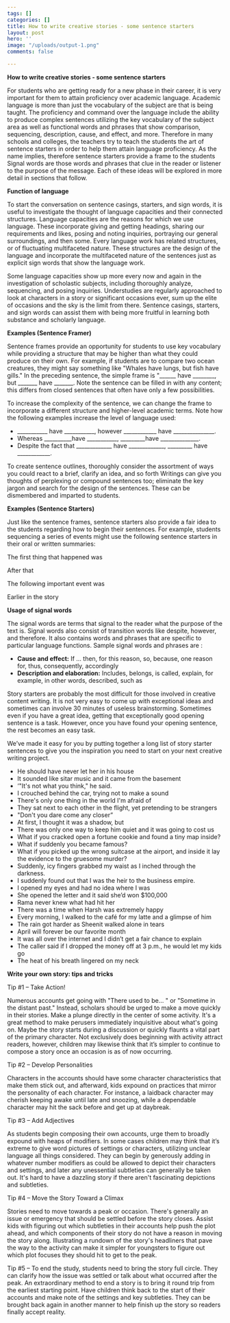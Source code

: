 ```yaml
---
tags: []
categories: []
title: How to write creative stories - some sentence starters
layout: post
hero: ''
image: "/uploads/output-1.png"
comments: false

---
```


**How to write creative stories - some sentence starters**

For students who are getting ready for a new phase in their career, it is very important for them to attain proficiency over academic language. Academic language is more than just the vocabulary of the subject are that is being taught. The proficiency and command over the language include the ability to produce complex sentences utilizing the key vocabulary of the subject area as well as functional words and phrases that show comparison, sequencing, description, cause, and effect, and more. Therefore in many schools and colleges, the teachers try to teach the students the art of sentence starters in order to help them attain language proficiency. As the name implies, therefore sentence starters provide a frame to the students Signal words are those words and phrases that clue in the reader or listener to the purpose of the message. Each of these ideas will be explored in more detail in sections that follow.

**Function of language**

To start the conversation on sentence casings, starters, and sign words, it is useful to investigate the thought of language capacities and their connected structures. Language capacities are the reasons for which we use language. These incorporate giving and getting headings, sharing our requirements and likes, posing and noting inquiries, portraying our general surroundings, and then some. Every language work has related structures, or of fluctuating multifaceted nature. These structures are the design of the language and incorporate the multifaceted nature of the sentences just as explicit sign words that show the language work.

Some language capacities show up more every now and again in the investigation of scholastic subjects, including thoroughly analyze, sequencing, and posing inquiries. Understudies are regularly approached to look at characters in a story or significant occasions ever, sum up the elite of occasions and the sky is the limit from there. Sentence casings, starters, and sign words can assist them with being more fruitful in learning both substance and scholarly language.

**Examples (Sentence Framer)**

Sentence frames provide an opportunity for students to use key vocabulary while providing a structure that may be higher than what they could produce on their own. For example, if students are to compare two ocean creatures, they might say something like "Whales have lungs, but fish have gills." In the preceding sentence, the simple frame is "______ have ________, but _______ have _______. Note the sentence can be filled in with any content; this differs from closed sentences that often have only a few possibilities.

To increase the complexity of the sentence, we can change the frame to incorporate a different structure and higher-level academic terms. Note how the following examples increase the level of language used:

* ___________ have ___________, however ____________ have _______________.
* Whereas __________have ___________, _________have ______________.
* Despite the fact that _____________ have _____________, _________ have ____________.

To create sentence outlines, thoroughly consider the assortment of ways you could react to a brief, clarify an idea, and so forth Writings can give you thoughts of perplexing or compound sentences too; eliminate the key jargon and search for the design of the sentences. These can be dismembered and imparted to students.

**Examples (Sentence Starters)**

Just like the sentence frames, sentence starters also provide a fair idea to the students regarding how to begin their sentences. For example, students sequencing a series of events might use the following sentence starters in their oral or written summaries:

The first thing that happened was

After that

The following important event was

Earlier in the story

**Usage of signal words**

The signal words are terms that signal to the reader what the purpose of the text is. Signal words also consist of transition words like despite, however, and therefore. It also contains words and phrases that are specific to particular language functions. Sample signal words and phrases are :

* **Cause and effect:** If ... then, for this reason, so, because, one reason for, thus, consequently, accordingly
* **Description and elaboration:** Includes, belongs, is called, explain, for example, in other words, described, such as

Story starters are probably the most difficult for those involved in creative content writing. It is not very easy to come up with exceptional ideas and sometimes can involve 30 minutes of useless brainstorming. Sometimes even if you have a great idea, getting that exceptionally good opening sentence is a task. However, once you have found your opening sentence, the rest becomes an easy task.

We’ve made it easy for you by putting together a long list of story starter sentences to give you the inspiration you need to start on your next creative writing project.

* He should have never let her in his house
* It sounded like sitar music and it came from the basement
* ‘"It's not what you think," he said.
* I crouched behind the car, trying not to make a sound
* There's only one thing in the world I'm afraid of
* They sat next to each other in the flight, yet pretending to be strangers
* "Don't you dare come any closer”
* At first, I thought it was a shadow, but
* There was only one way to keep him quiet and it was going to cost us
* What if you cracked open a fortune cookie and found a tiny map inside?
* What if suddenly you became famous?
* What if you picked up the wrong suitcase at the airport, and inside it lay the evidence to the gruesome murder?
* Suddenly, icy fingers grabbed my waist as I inched through the darkness.
* I suddenly found out that I was the heir to the business empire.
* I opened my eyes and had no idea where I was
* She opened the letter and it said she’d won $100,000
* Rama never knew what had hit her
* There was a time when Harsh was extremely happy
* Every morning, I walked to the café for my latte and a glimpse of him
* The rain got harder as Sheenit walked alone in tears
* April will forever be our favorite month
* It was all over the internet and I didn’t get a fair chance to explain
* The caller said if I dropped the money off at 3 p.m., he would let my kids go
* The heat of his breath lingered on my neck

**Write your own story: tips and tricks**

Tip #1 – Take Action!

Numerous accounts get going with "There used to be… " or "Sometime in the distant past." Instead, scholars should be urged to make a move quickly in their stories. Make a plunge directly in the center of some activity. It's a great method to make perusers immediately inquisitive about what's going on. Maybe the story starts during a discussion or quickly flaunts a vital part of the primary character. Not exclusively does beginning with activity attract readers, however, children may likewise think that it’s simpler to continue to compose a story once an occasion is as of now occurring.

Tip #2 – Develop Personalities

Characters in the accounts should have some character characteristics that make them stick out, and afterward, kids expound on practices that mirror the personality of each character. For instance, a laidback character may cherish keeping awake until late and snoozing, while a dependable character may hit the sack before and get up at daybreak.

Tip #3 – Add Adjectives

As students begin composing their own accounts, urge them to broadly expound with heaps of modifiers. In some cases children may think that it’s extreme to give word pictures of settings or characters, utilizing unclear language all things considered. They can begin by generously adding in whatever number modifiers as could be allowed to depict their characters and settings, and later any unessential subtleties can generally be taken out. It's hard to have a dazzling story if there aren't fascinating depictions and subtleties.

Tip #4 – Move the Story Toward a Climax

Stories need to move towards a peak or occasion. There's generally an issue or emergency that should be settled before the story closes. Assist kids with figuring out which subtleties in their accounts help push the plot ahead, and which components of their story do not have a reason in moving the story along. Illustrating a rundown of the story's headliners that pave the way to the activity can make it simpler for youngsters to figure out which plot focuses they should hit to get to the peak.

Tip #5 – To end the study, students need to bring the story full circle. They can clarify how the issue was settled or talk about what occurred after the peak. An extraordinary method to end a story is to bring it round trip from the earliest starting point. Have children think back to the start of their accounts and make note of the settings and key subtleties. They can be brought back again in another manner to help finish up the story so readers finally accept reality.